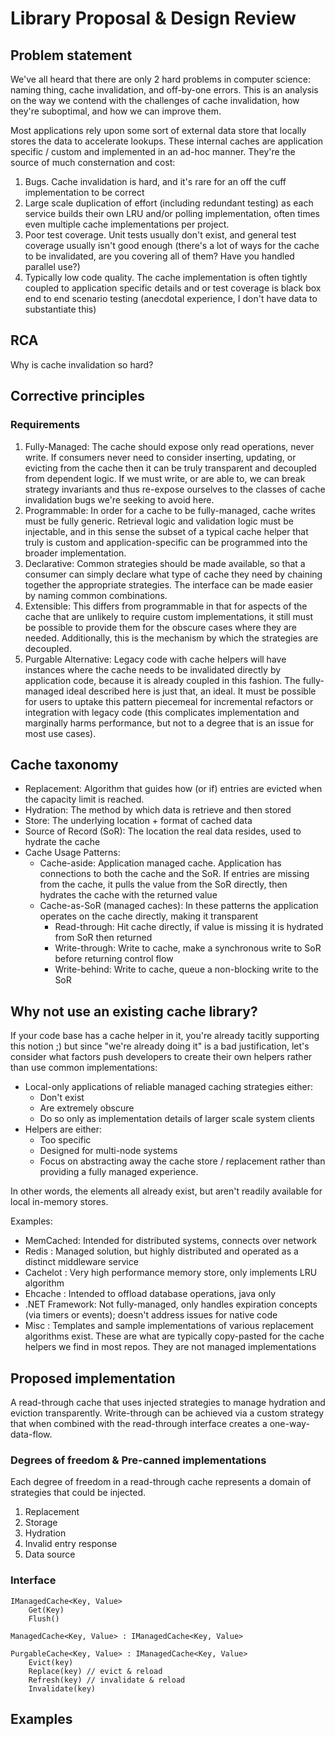 # Library Proposal & Design Review

## Problem statement

We've all heard that there are only 2 hard problems in computer science: naming thing, cache invalidation, and
off-by-one errors. This is an analysis on the way we contend with the challenges of cache invalidation, how they're
suboptimal, and how we can improve them.

Most applications rely upon some sort of external data store that locally stores the data to accelerate lookups. These
internal caches are application specific / custom and implemented in an ad-hoc manner. They're the source of much
consternation and cost:

1. Bugs. Cache invalidation is hard, and it's rare for an off the cuff implementation to be correct
1. Large scale duplication of effort (including redundant testing) as each service builds their own LRU and/or polling
   implementation, often times even multiple cache implementations per project.
1. Poor test coverage. Unit tests usually don't exist, and general test coverage usually isn't good enough (there's a
   lot of ways for the cache to be invalidated, are you covering all of them? Have you handled parallel use?)
1. Typically low code quality. The cache implementation is often tightly coupled to application specific details and or
   test coverage is black box end to end scenario testing (anecdotal experience, I don't have data to substantiate this)

## RCA

Why is cache invalidation so hard?

## Corrective principles

### Requirements

1. Fully-Managed: The cache should expose only read operations, never write. If consumers never need to consider
   inserting, updating, or evicting from the cache then it can be truly transparent and decoupled from dependent logic.
   If we must write, or are able to, we can break strategy invariants and thus re-expose ourselves to the classes of
   cache invalidation bugs we're seeking to avoid here.
1. Programmable: In order for a cache to be fully-managed, cache writes must be fully generic. Retrieval logic and
   validation logic must be injectable, and in this sense the subset of a typical cache helper that truly is custom and
   application-specific can be programmed into the broader implementation.
1. Declarative: Common strategies should be made available, so that a consumer can simply declare what type of cache
   they need by chaining together the appropriate strategies. The interface can be made easier by naming common
   combinations.
1. Extensible: This differs from programmable in that for aspects of the cache that are unlikely to require custom
   implementations, it still must be possible to provide them for the obscure cases where they are needed. Additionally,
   this is the mechanism by which the strategies are decoupled.
1. Purgable Alternative: Legacy code with cache helpers will have instances where the cache needs to be invalidated
   directly by application code, because it is already coupled in this fashion. The fully-managed ideal described here
   is just that, an ideal. It must be possible for users to uptake this pattern piecemeal for incremental refactors or
   integration with legacy code (this complicates implementation and marginally harms performance, but not to a degree
   that is an issue for most use cases).

## Cache taxonomy

- Replacement: Algorithm that guides how (or if) entries are evicted when the capacity limit is reached.
- Hydration: The method by which data is retrieve and then stored
- Store: The underlying location + format of cached data
- Source of Record (SoR): The location the real data resides, used to hydrate the cache
- Cache Usage Patterns:
    - Cache-aside: Application managed cache. Application has connections to both the cache and the SoR. If entries are
      missing from the cache, it pulls the value from the SoR directly, then hydrates the cache with the returned value
    - Cache-as-SoR (managed caches): In these patterns the application operates on the cache directly, making it
      transparent
        - Read-through: Hit cache directly, if value is missing it is hydrated from SoR then returned
        - Write-through: Write to cache, make a synchronous write to SoR before returning control flow
        - Write-behind: Write to cache, queue a non-blocking write to the SoR

## Why not use an existing cache library?

If your code base has a cache helper in it, you're already tacitly supporting this notion ;) but since "we're already
doing it" is a bad justification, let's consider what factors push developers to create their own helpers rather than
use common implementations:

- Local-only applications of reliable managed caching strategies either:
    - Don't exist
    - Are extremely obscure
    - Do so only as implementation details of larger scale system clients
- Helpers are either:
    - Too specific
    - Designed for multi-node systems
    - Focus on abstracting away the cache store / replacement rather than providing a fully managed experience.

In other words, the elements all already exist, but aren't readily available for local in-memory stores.

Examples:

- MemCached: Intended for distributed systems, connects over network
- Redis : Managed solution, but highly distributed and operated as a distinct middleware service
- Cachelot : Very high performance memory store, only implements LRU algorithm
- Ehcache : Intended to offload database operations, java only
- .NET Framework: Not fully-managed, only handles expiration concepts (via timers or events); doesn't address issues for
  native code
- Misc : Templates and sample implementations of various replacement algorithms exist. These are what are typically
  copy-pasted for the cache helpers we find in most repos. They are not managed implementations

## Proposed implementation

A read-through cache that uses injected strategies to manage hydration and eviction transparently. Write-through can be
achieved via a custom strategy that when combined with the read-through interface creates a one-way-data-flow.

### Degrees of freedom & Pre-canned implementations

Each degree of freedom in a read-through cache represents a domain of strategies that could be injected.

1. Replacement
1. Storage
1. Hydration
1. Invalid entry response
1. Data source

### Interface

```
IManagedCache<Key, Value>
    Get(Key)
    Flush()
    
ManagedCache<Key, Value> : IManagedCache<Key, Value>

PurgableCache<Key, Value> : IManagedCache<Key, Value>
    Evict(key)
    Replace(key) // evict & reload
    Refresh(key) // invalidate & reload
    Invalidate(key)
```

## Examples
